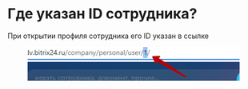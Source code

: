 # Где указан ID сотрудника?

При открытии профиля сотрудника его ID указан в ссылке

<figure><img src="../../.gitbook/assets/image (1) (1) (1) (1) (1).png" alt=""><figcaption></figcaption></figure>
